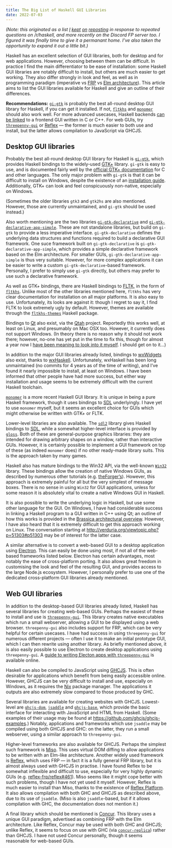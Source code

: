 ```yaml
---
title: The Big List of Haskell GUI Libraries
date: 2022-07-03
---
```


*(Note: this originated as a list
  [I](https://www.reddit.com/r/haskell/comments/a6bvr2/graphics_in_haskell/ebxti0v/)
  [kept](https://www.reddit.com/r/haskell/comments/efylna/haskell_gui/fc3xh18/?utm_source=reddit&utm_medium=web2x&context=3)
  [on](https://www.reddit.com/r/haskell/comments/efylna/haskell_gui/fc3xh18/?utm_source=reddit&utm_medium=web2x&context=3)
  [reposting](https://www.reddit.com/r/haskell/comments/q3747e/cant_install_wxhaskell_on_windows/hfs8s25/?context=3)
  in response to repeated questions on /r/haskell, and more recently on the Discord FP server too.
I figured it was finally time to give it a permanant home.
I’ve also taken the opportunity to expand it out a little bit.)*

Haskell has an excellent selection of GUI libraries, both for desktop and for web applications.
However, choosing between them can be difficult.
In practice I find the main differentiator to be ease of installation:
  some Haskell GUI libraries are notably difficult to install, but others are much easier to get working.
They also differ strongly in look and feel, as well as in programming paradigm
  (imperative vs [FRP](https://wiki.haskell.org/Functional_Reactive_Programming) vs [Elm architecture](https://guide.elm-lang.org/architecture/)).
This article aims to list the GUI libraries available for Haskell and give an outline of their differences.

<!--more-->

**Recommendations:** [`gi-gtk`](https://hackage.haskell.org/package/gi-gtk) is probably the best all-round desktop GUI library for Haskell, if you can get it installed.
If not, [`fltkhs`](https://hackage/package/fltkhs) and [`monomer`](https://github.com/fjvallarino/monomer) should also work well.
For more advanced usecases, Haskell backends [can be linked](https://github.com/bradrn/brassica/blob/73f55b6707289944ae20a15cde135294d4f7c4b6/ARCHITECTURE.md)
  to a frontend GUI written in C or C++.
For web GUIs, try [`threepenny-gui`](https://hackage.haskell.org/package/threepenny-gui) or [Reflex](https://reflex-frp.org/) —
  the former is much easier to both use and install, but the latter allows compilation to JavaScript via GHCJS.

## Desktop GUI libraries

Probably the best all-round desktop GUI library for Haskell is [`gi-gtk`](https://hackage.haskell.org/package/gi-gtk), which provides Haskell bindings to the widely-used [GTK+](https://www.gtk.org/) library.
`gi-gtk` is easy to use, and is documented fairly well by the [official GTK+ documentation](https://www.gtk.org/docs/) for C and other languages.
The only major problem with `gi-gtk` is that it can be difficult to install on Windows, despite the existence of an [installation guide](https://github.com/haskell-gi/haskell-gi/wiki/Using-haskell-gi-in-Windows).
Additionally, GTK+ can look and feel conspicuously non-native, especially on Windows.

(Sometimes the older libraries `gtk3` and `gtk2hs` are also mentioned.
However, those are currently unmaintained, and `gi-gtk` should be used instead.)

Also worth mentioning are the two libraries [`gi-gtk-declarative`](https://owickstrom.github.io/gi-gtk-declarative/)
  and [`gi-gtk-declarative-app-simple`](https://owickstrom.github.io/gi-gtk-declarative/app-simple/).
These are not standalone libraries, but build on `gi-gtk` to provide a less imperative interface.
`gi-gtk-declarative` defines the underlying data structures and functions required to build a declarative GUI framework.
One suce framework built on `gi-gtk-declarative` is `gi-gtk-declarative-app-simple`, which provides a simple declarative framework based on the Elm architecture.
For smaller GUIs, `gi-gtk-declarative-app-simple` is thus very suitable.
However, for more complex applications it can be easier to write a custom `gi-gtk-declarative`-based framework.
Personally, I prefer to simply use `gi-gtk` directly, but others may prefer to use such a declarative framework.

As well as GTK+ bindings, there are Haskell bindings to [FLTK](https://www.fltk.org/), in the form of [`fltkhs`](https://hackage.haskell.org/package/fltkhs).
Unlike most of the other libraries mentioned here, `fltkhs` has very clear documentation for installation on all major platforms.
It is also easy to use.
Unfortunately, its looks are against it:
  though I regret to say it, I find FLTK to look extremely ugly by default.
However, themes are available through the [`fltkhs-themes`](https://hackage.haskell.org/package/fltkhs-themes) Haskell package.

Bindings to [Qt](https://www.qt.io/) also exist, via the [Qtah](http://khumba.net/projects/qtah) project.
Reportedly this works well, at least on Linux, and presumably on Mac OSX too.
However, it currently does not support Windows.
(In theory there is no reason why it should not work there;
  however, no-one has yet put in the time to fix this, though for almost a year now I [have been meaning to look into it myself](https://gitlab.com/khumba/qtah/-/issues/50).
I should get on to it…)

In addition to the major GUI libraries already listed, bindings to [wxWidgets](https://www.wxwidgets.org/) also exist,
  thanks to [wxHaskell](https://wiki.haskell.org/WxHaskell).
Unfortunately, wxHaskell has been long unmaintained (no commits for 4 years as of the time of writing), and I’ve found it nearly impossible to install, at least on Windows.
I have been informed that other people have had more success, but either way installation and usage seems to be extremely difficult with the current Haskell toolchain.

[`monomer`](https://github.com/fjvallarino/monomer) is a more recent Haskell GUI library.
It is unique in being a pure Haskell framework, though it uses bindings to [SDL](https://www.libsdl.org/index.php) underlyingly.
I have yet to use `monomer` myself, but it seems an excellent choice for GUIs which might otherwise be written with GTK+ or FLTK.

Lower-level libraries are also available.
The [`sdl2`](https://hackage.haskell.org/package/sdl2) library gives Haskell bindings to [SDL](https://www.libsdl.org/index.php),
  while a somewhat higher-level interface is provided by [`gloss`](http://gloss.ouroborus.net/).
Both of these are general-purpose graphics libraries:
  they are intended for drawing arbitrary shapes on a window, rather than interactive GUIs.
However, it is certainly possible to implement a GUI framework on top of these (as indeed `monomer` does) if no other ready-made library suits.
This is the approach taken by many games.

Haskell also has mature bindings to the Win32 API, via the well-known [`Win32`](https://hackage.haskell.org/package/Win32) library.
These bindings allow the creation of native Windows GUIs, as described by numerous other tutorials (e.g. [theForger’s](http://www.winprog.org/tutorial/)).
However, this approach is extremely painful for all but the very simplest of message boxes.
There is no sense in using `Win32` for GUI applications, unless for some reason it is absolutely vital to create a native Windows GUI in Haskell.

It is also possible to write the underlying logic in Haskell, but use some other language for the GUI.
On Windows, I have had considerable success in linking a Haskell program to a GUI written in C++ using Qt;
  an outline of how this works is provided in the [Brassica architectural overview](https://github.com/bradrn/brassica/blob/73f55b6707289944ae20a15cde135294d4f7c4b6/ARCHITECTURE.md).
However, I have also heard that it is extremely difficult to get this approach working on Linux.
The conversation starting at <http://verduria.org/viewtopic.php?p=51303#p51303> may be of interest for the latter case.

A similar alternative is to convert a web-based GUI to a desktop application using [Electron](https://www.electronjs.org/).
This can easily be done using most, if not all of the web-based frameworks listed below.
Electron has certain advantages, most notably the ease of cross-platform porting.
It also allows great freedom in customising the look and feel of the resulting GUI, and provides access to the large Node.js ecosystem.
However, I personally prefer to use one of the dedicated cross-platform GUI libraries already mentioned.

## Web GUI libraries

In addition to the desktop-based GUI libraries already listed, Haskell has several libraries for creating web-based GUIs.
Perhaps the easiest of these to install and use is [`threepenny-gui`](http://wiki.haskell.org/Threepenny-gui).
This library creates native executables which run a small webserver, allowing a GUI to be displayed using a web browser.
`threepenny-gui` also includes support for FRP, which can be very helpful for certain usecases.
I have had success in using `threepenny-gui` for numerous different projects —
  often I use it to make an initial prototype GUI, which I can then rewrite using another library.
As briefly mentioned above, it is also easily possible to use Electron to create desktop applications using `threepenny-gui`.
A [guide to writing Electon apps with `threepenny-gui`](https://github.com/HeinrichApfelmus/threepenny-gui/blob/master/doc/electron.md) is available online.

Haskell can also be compiled to JavaScript using [GHCJS](https://github.com/ghcjs/ghcjs).
This is often desirable for applications which benefit from being easily accessible online.
However, GHCJS can be very difficult to install and use, especially on Windows, as it requires the [Nix](https://nixos.org/) package manager.
The applications it outputs are also extremely slow compared to those produced by GHC.

Several libraries are available for creating websites with GHCJS.
Lowest-level are [`ghcjs-dom`](https://github.com/ghcjs/ghcjs-dom), [`jsaddle`](https://github.com/ghcjs/jsaddle) and [`ghcjs-base`](https://github.com/ghcjs/ghcjs-base),
  which provide the basic interface for interacting with JavaScript and HTML from Haskell.
(Some examples of their usage may be found at <https://github.com/ghcjs/ghcjs-examples>.)
Notably, applications and frameworks which use `jsaddle` may be compiled using both GHCJS and GHC:
  on the latter, they run a small webserver, using a similar approach to `threepenny-gui`.

Higher-level frameworks are also available for GHCJS.
Perhaps the simplest such framework is [Miso](https://github.com/dmjio/miso/blob/master/README.md).
This uses virtual DOM diffing to allow applications to be written with an Elm-like architecture.
Another widely used framework is [Reflex](https://reflex-frp.org/), which uses FRP —
  in fact it is a fully general FRP library, but it is almost always used with GHCJS in practise.
I have found Reflex to be somewhat inflexible and difficult to use, especially for very highly dynamic GUIs
  (e.g. [reflex-frp/reflex#461](https://github.com/reflex-frp/reflex/issues/461)).
Miso seems like it might cope better with such problems, though I have not yet used it myself.
However, Reflex is much easier to install than Miso, thanks to the existence of [Reflex Platform](https://github.com/reflex-frp/reflex-platform).
It also allows compilation with both GHC and GHCJS as described above, due to its use of `jsaddle`.
(Miso is also `jsaddle`-based, but if it allows compilation with GHC, the documentation does not mention it.)

A final library which should be mentioned is [Concur](https://github.com/ajnsit/concur).
This library uses a unique GUI paradigm, advertised as combining FRP with the Elm architecture.
Like Reflex, Concur may be used with both GHC and GHCJS;
  unlike Reflex, it seems to focus on use with GHC (via [`concur-replica`](https://github.com/pkamenarsky/concur-replica)) rather than GHCJS.
I have not used Concur personally, though it seems reasonable for web-based GUIs.
